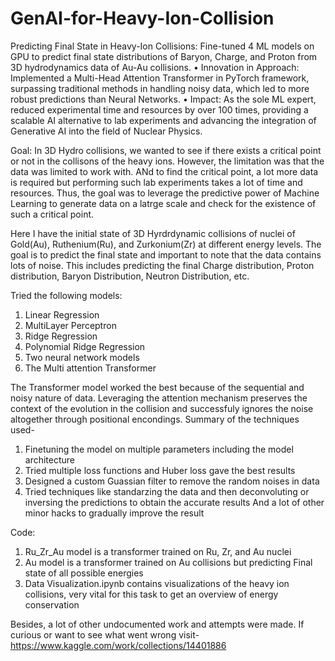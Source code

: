 
GenAI-for-Heavy-Ion-Collision
=======

 Predicting Final State in Heavy-Ion Collisions: Fine-tuned 4 ML models on GPU to predict 
 final state distributions of Baryon, Charge, and Proton from 3D hydrodynamics data of Au-Au collisions.
 • Innovation in Approach: Implemented a Multi-Head Attention Transformer in PyTorch framework, surpassing
 traditional methods in handling noisy data, which led to more robust predictions than Neural Networks.
 • Impact: As the sole ML expert, reduced experimental time and resources by over 100 times, providing a scalable
 AI alternative to lab experiments and advancing the integration of Generative AI into the field of Nuclear Physics.

Goal: In 3D Hydro collisions, we wanted to see if there exists a critical point or not in the collisons of the heavy ions. 
However, the limitation was that the data was limited to work with. ANd to find the critical point, a lot more data is required but performing such lab experiments takes a lot of time and resources.
Thus, the goal was to leverage the predictive power of Machine Learning to generate data on a latrge scale and check for the existence of such a critical point.

Here I have the initial state of 3D Hyrdrdynamic collisions of nuclei of Gold(Au), Ruthenium(Ru), and Zurkonium(Zr) at different energy levels.
The goal is to predict the final state and important to note that the data contains lots of noise.
This includes predicting the final Charge distribution, Proton distribution, Baryon Distribution, Neutron Distribution, etc.

Tried the following models:
1. Linear Regression
2. MultiLayer Perceptron
3. Ridge Regression
4. Polynomial Ridge Regression
5. Two neural network models
6. The Multi attention Transformer

The Transformer model worked the best because of the sequential and noisy nature of data. Leveraging the attention mechanism preserves the context of the evolution in the collision and successfuly ignores the noise altogether through positional encondings.
Summary of the techniques used-
1. Finetuning the model on multiple parameters including the model architecture
2. Tried multiple loss functions and Huber loss gave the best results
3. Designed a custom Guassian filter to remove the random noises in data
4. Tried techniques like standarzing the data and then deconvoluting or inversing the predictions to obtain the accurate results
And a lot of other minor hacks to gradually improve the result

Code:
1. Ru_Zr_Au model is a transformer trained on Ru, Zr, and Au nuclei
2. Au model is a transformer trained on Au collisions but predicting Final state of all possible energies
3. Data Visualization.ipynb contains visualizations of the heavy ion collisions, very vital for this task to get an overview of energy conservation

Besides, a lot of other undocumented work and attempts were made. If curious or want to see what went wrong visit- https://www.kaggle.com/work/collections/14401886

